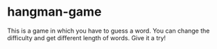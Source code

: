 # hangman-game
This is a game in which you have to guess a word.
You can change the difficulty and get different length of words. Give it a try!